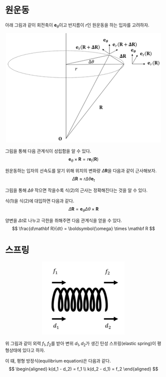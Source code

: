 # 원운동
아래 그림과 같이 회전축이 $\mathbf e_\theta$이고 반지름이 $r$인 원운동을 하는 입자를 고려하자.

<p align = "center">
<img src = "./image/원운동1.png" width = 500>
</p>

그림을 통해 다음 관계식이 성립함을 알 수 있다.
$$ \begin{equation} \mathbf e_\theta \times \mathbf R = r \mathbf e_t(\mathbf R) \end{equation}  $$

원운동하는 입자의 선속도를 알기 위해 위치의 변화량 $\Delta \mathbf R$을 다음과 같이 근사해보자.
$$ \begin{equation} \Delta \mathbf R \approx r \Delta \theta \mathbf e_t \end{equation}  $$

그림을 통해 $\Delta \theta$ 작으면 작을수록 식(2)의 근사는 정확해진다는 것을 알 수 있다.

식(1)을 식(2)에 대입하면 다음과 같다.
$$ \Delta \mathbf R = \mathbf e_\theta \Delta \theta \times \mathbf R $$

양변을 $\Delta t$로 나누고 극한을 취해주면 다음 관계식을 얻을 수 있다.
$$ \frac{d\mathbf R}{dt} = \boldsymbol{\omega} \times \mathbf R  $$

# 스프링

<p align = "center">
<img src = "./image/스프링.png">
</p>

위 그림과 같이 외력 $f_1,f_2$를 받아 변위 $d_1,d_2$가 생긴 탄성 스프링(elastic spring)이 평형상태에 있다고 하자.

이 떄, 평형 방정식(equilibrium equation)은 다음과 같다.
$$ \begin{aligned} k(d_1 - d_2) = f_1 \\ k(d_2 - d_1) = f_2 \end{aligned} $$
